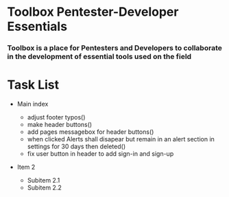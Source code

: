 # Toolbox Pentester-Developer Essentials
### Toolbox is a place for Pentesters and Developers to collaborate in the development of essential tools used on the field 

# Task List

- Main index
    - adjust footer typos()
    - make header buttons()
    - add pages messagebox for header buttons()
    - when clicked Alerts shall disapear but remain in an alert section in settings for 30 days then deleted()
    - fix user button in header to add sign-in and sign-up
    
- Item 2
    - Subitem 2.1
    - Subitem 2.2